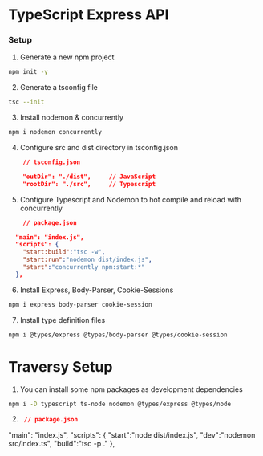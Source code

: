 # TypeScript Express API

### Setup
1. Generate a new npm project
```bash
npm init -y
```
2. Generate a tsconfig file
```bash
tsc --init
```
3. Install nodemon & concurrently
```bash
npm i nodemon concurrently
```
4. Configure src and dist directory in tsconfig.json
```json
    // tsconfig.json

    "outDir": "./dist",     // JavaScript
    "rootDir": "./src",     // Typescript
```
5. Configure Typescript and Nodemon to hot compile and reload with concurrently
```json
    // package.json

  "main": "index.js",
  "scripts": {
    "start:build":"tsc -w",
    "start:run":"nodemon dist/index.js",
    "start":"concurrently npm:start:*"
  },
```

6. Install Express, Body-Parser, Cookie-Sessions
```bash
npm i express body-parser cookie-session
```

7. Install type definition files
```bash
npm i @types/express @types/body-parser @types/cookie-session
```

# Traversy Setup

1. You can install some npm packages as development dependencies
```bash
npm i -D typescript ts-node nodemon @types/express @types/node
```
2. ```json
    // package.json

  "main": "index.js",
  "scripts": {
    "start":"node dist/index.js",
    "dev":"nodemon src/index.ts",
    "build":"tsc -p ."
  },
```
